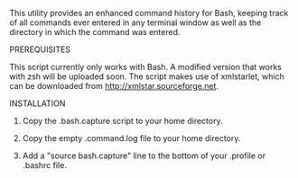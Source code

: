 This utility provides an enhanced command history for Bash, keeping track of all commands ever entered in any terminal window as well as the directory in which the command was entered.

PREREQUISITES

This script currently only works with Bash.  A modified version that works with zsh will be uploaded soon.
The script makes use of xmlstarlet, which can be downloaded from http://xmlstar.sourceforge.net.

INSTALLATION

1.  Copy the .bash.capture script to your home directory.

2.  Copy the empty .command.log file to your home directory.

3.  Add a "source bash.capture" line to the bottom of your .profile or .bashrc file.
